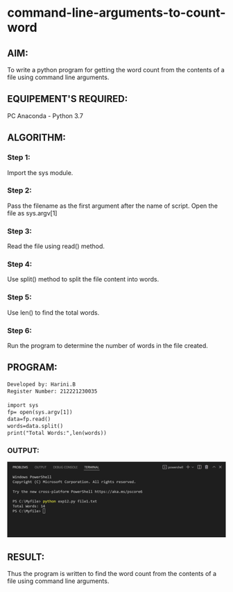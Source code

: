 # command-line-arguments-to-count-word
## AIM:
To write a python program for getting the word count from the contents of a file using command line arguments.
## EQUIPEMENT'S REQUIRED: 
PC
Anaconda - Python 3.7
## ALGORITHM: 
### Step 1:
Import the sys module.
### Step 2: 
Pass the filename as the first argument after the name of script. Open the file as sys.argv[1] 
### Step 3: 
Read the file using read() method.
### Step 4:  
Use split() method to split the file content into words.
### Step 5: 
Use len() to find the total words.
### Step 6: 
Run the program to determine the number of words in the file created.
## PROGRAM:
```
Developed by: Harini.B
Register Number: 212221230035

import sys
fp= open(sys.argv[1])
data=fp.read()
words=data.split()
print("Total Words:",len(words))
```
### OUTPUT:
![out](./com.png)

## RESULT:
Thus the program is written to find the word count from the contents of a file using command line arguments.
